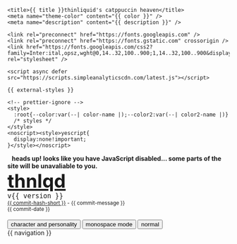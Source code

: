 <!DOCTYPE html>
<html lang="en">
  <head>
    <!-- im just sigma like that -->
    <meta charset="UTF-8" />
    <meta name="viewport" content="width=device-width, initial-scale=1.0" />

    <title>{{ title }}thinliquid's catppuccin heaven</title>
    <meta name="theme-color" content="{{ color }}" />
    <meta name="description" content="{{ description }}" />

    <link rel="preconnect" href="https://fonts.googleapis.com" />
    <link rel="preconnect" href="https://fonts.gstatic.com" crossorigin />
    <link href="https://fonts.googleapis.com/css2?family=Inter:ital,opsz,wght@0,14..32,100..900;1,14..32,100..900&display=swap" rel="stylesheet" />

    <script async defer src="https://scripts.simpleanalyticscdn.com/latest.js"></script>

    {{ external-styles }}

    <!-- prettier-ignore -->
    <style>
      :root{--color:var(--| color-name |);--color2:var(--| color2-name |)}
      /* styles */
    </style>
    <noscript><style>yescript{
      display:none!important;
    }</style></noscript>
  </head>
  <body>
    <noscript style="padding: 10px;text-align: center;">
      <b>heads up! looks like you have JavaScript disabled... some parts of the site will be unavaliable to you.</b>
    </noscript>
    <nav>
      <div class="inner">
        <div style="max-width: 490px;">
          <a href="/" class="no-style">
            <h1 style="margin:0;font-size:3em;">thnlqd</h1>
          </a><code style="font-size:15px;">v{{ version }}</code>
          <br/>
          <small><a href="https://github.com/ThinLiquid/site/commit/{{ commit-hash }}">{{ commit-hash-short }}</a> - {{ commit-message }}</small>
          <br/>
          <small>{{ commit-date }}</small>
          <br/><br/>
          <yescript>
            <button onclick="toggleCharacter()">
              character and personality
            </button>
            <button onclick="toggleMonospace()">
              monospace mode
            </button>
            <button onclick="toggleNormal()">
              normal
            </button>
          </yescript>
        </div>
        <div class="nav">
          {{ navigation }}
          <br/>
        </div>
      </div>
      <script>
        document.body.setAttribute('class', window.localStorage.getItem("theme") || '');

        function toggleCharacter() {
          document.body.setAttribute('class', 'personality');
          window.localStorage.setItem("theme", 'personality');
        }

        function toggleMonospace() {
          document.body.setAttribute('class', 'monospace');
          window.localStorage.setItem("theme", 'monospace');
        }

        function toggleNormal() {
          document.body.setAttribute('class', '');
          window.localStorage.setItem("theme", '');
        }
      </script>
    </nav>
    <div class="tooltip"><noscript><img src="https://queue.simpleanalyticscdn.com/noscript.gif" alt="" height="0" width="0" referrerpolicy="no-referrer-when-downgrade" /></noscript></div>
    <div id="content">
      <div class="inner"><div style="text-align:center;margin-top: 100px;">
  <textarea readonly style="width:85px;height:95px" onclick="this.select()">
    ╱|、
  (˚ˎ 。7
  |、˜〵
  じしˍ,)ノ</textarea>

<h1>404: Not Found</h1>
<p>  looks like u got lost... nya!</p>
<p>  <a href="/">go back home</a></p>
</div></div>
    </div>
    <footer>
      <div class="inner">
        <div>
          <h4 style="margin: 0;">&copy; 2023-2024 ThinLiquid</h4>
          <p style="margin: 0;">powered by bun | hosted on nekoweb</p>
          <br/>
          <a href="https://thinliquid.dev"><img src="https://thinliquid.dev/thnlqd.png" alt="thinliquid's button" /></a>
          <a href="https://nekoweb.org"><img src="https://raw.githubusercontent.com/ThinLiquid/buttons/main/img/nekoweb12.gif" alt="nekoweb.org"></a>
          <a href="https://archlinux.org"><img src="https://raw.githubusercontent.com/ThinLiquid/buttons/main/img/archlinux.gif" href="i use arch btw"></a>
          <img src="https://raw.githubusercontent.com/ThinLiquid/buttons/main/img/handcoded.gif" alt="completely hand-coded!">
          <br/><br/>
          <p style="margin: 0;">last commit hash: <code style="user-select: all;">{{ commit-hash }}</code></p>
        </div>
      </div>
    </footer>
  </body>
</html>
